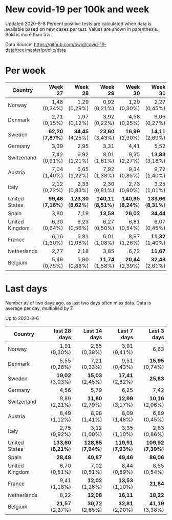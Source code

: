 # New covid-19 per 100k and week
Updated 2020-8-8
Percent positive tests are calculated when data is available based on new cases per test.  Values are shown in parenthesis.  Bold is more than 5%.

Data Source: https://github.com/owid/covid-19-data/tree/master/public/data

# Per week
|Country|Week 27|Week 28|Week 29|Week 30|Week 31|Week 32|
| --- | --: | --: | --: | --: | --: | --: |
|Norway|1,48 (0,34%) |1,29 (0,29%) |0,92 (0,21%) |1,29 (0,30%) |2,27 (0,45%) |5,60 (0,00%) |
|Denmark|2,71 (0,15%) |1,97 (0,12%) |3,92 (0,22%) |4,58 (0,25%) |6,06 (0,27%) |**13,15** (0,51%) |
|Sweden|**62,20** (**7,87%**) |**34,45** (4,25%) |**23,60** (3,43%) |**16,99** (2,90%) |**14,11** (2,69%) |**21,96** |
|Germany|3,39 |2,95 |3,31 |4,41 |5,52 |7,58 |
|Switzerland|7,42 (0,91%) |6,92 (1,21%) |8,01 (1,61%) |9,35 (2,27%) |**13,83** (3,18%) |**10,35** (1,74%) |
|Austria|7,04 (1,40%) |6,65 (1,22%) |7,92 (1,38%) |9,34 (0,85%) |9,72 (1,40%) |7,71 (0,98%) |
|Italy|2,12 (0,72%) |2,33 (0,83%) |2,30 (0,81%) |2,73 (0,90%) |3,25 (1,01%) |3,71 (0,98%) |
|United States|**99,46** (**7,16%**) |**123,30** (**8,62%**) |**140,11** (**8,51%**) |**140,95** (**8,24%**) |**133,66** (**8,31%**) |**113,27** (**7,16%**) |
|Spain|3,80 |7,19 |**13,58** |**26,02** |**34,44** |**77,37** |
|United Kingdom|6,30 (0,64%) |6,23 (0,56%) |6,27 (0,50%) |6,81 (0,54%) |6,07 (0,45%) |8,68 (0,56%) |
|France|6,16 (1,30%) |5,81 (1,08%) |6,01 (1,08%) |8,97 (1,26%) |**11,32** (1,40%) |**17,88** (0,00%) |
|Netherlands|2,77 |2,18 |3,85 |6,72 |**11,67** |**18,85** |
|Belgium|5,46 (0,75%) |5,90 (0,88%) |**11,74** (1,58%) |**20,44** (2,39%) |**32,48** (2,61%) |**23,35** (2,75%) |

# Last days
Number as of two days ago, as last two days often miss data.  Data is average per day, multiplied by 7.

Up to 2020-8-6

|Country|last 28 days|Last 14 days|Last 7 days|Last 3 days|
| --- | --: | --: | --: | --: |
|Norway|1,91 (0,30%)|2,85 (0,38%)|3,91 (0,41%)|6,63|
|Denmark|5,55 (0,28%)|7,21 (0,33%)|9,51 (0,43%)|**15,95** (0,74%)|
|Sweden|**19,02** (3,03%)|**15,03** (2,45%)|**17,41** (2,82%)|**25,83**|
|Germany|4,56|5,79|6,25|7,42|
|Switzerland|9,89 (2,21%)|**11,80** (2,79%)|**12,99** (3,17%)|**10,16** (2,06%)|
|Austria|8,49 (1,12%)|8,98 (1,41%)|8,09 (1,48%)|6,89 (0,45%)|
|Italy|2,75 (0,92%)|3,12 (1,00%)|3,35 (1,10%)|2,83 (0,86%)|
|United States|**133,60** (**8,21%**)|**128,85** (**7,94%**)|**119,91** (**7,93%**)|**109,92** (**7,39%**)|
|Spain|**28,48**|**40,87**|**49,46**|**86,06**|
|United Kingdom|6,70 (0,51%)|7,02 (0,51%)|8,44 (0,59%)|8,55 (0,54%)|
|France|9,41 (1,18%)|**12,02** (1,26%)|**13,53** (1,10%)|**21,84**|
|Netherlands|8,22|**12,08**|**16,11**|**18,22**|
|Belgium|**21,57** (2,27%)|**30,72** (2,65%)|**32,81** (2,90%)|**41,19** (3,38%)|
